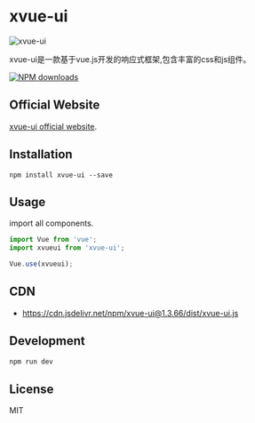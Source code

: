 # xvue-ui

![xvue-ui](https://www.xvue.cn/dist/static/img/xvue-ui.dd56c7b.png "xvue-ui logo")  

xvue-ui是一款基于vue.js开发的响应式框架,包含丰富的css和js组件。

[![NPM downloads](https://img.shields.io/npm/dm/xvue-ui.svg)](https://www.npmjs.com/package/xvue-ui) 

## Official Website
[xvue-ui official website](http://www.xvue.cn).

## Installation

```shell
npm install xvue-ui --save
```

## Usage

import all components.

``` javascript
import Vue from 'vue';
import xvueui from 'xvue-ui';

Vue.use(xvueui);
```

## CDN
* https://cdn.jsdelivr.net/npm/xvue-ui@1.3.66/dist/xvue-ui.js

## Development
``` bash
npm run dev
```

## License
MIT